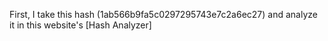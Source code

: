 First, I take this hash (1ab566b9fa5c0297295743e7c2a6ec27) and analyze it in this website's [Hash Analyzer]

[hash-analyzer]: https://www.tunnelsup.com/hash-analyzer/ "Hash Analyzer"
